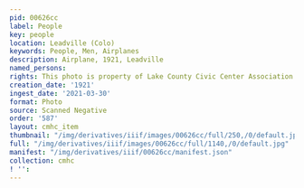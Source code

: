 ```yaml
---
pid: 00626cc
label: People
key: people
location: Leadville (Colo)
keywords: People, Men, Airplanes
description: Airplane, 1921, Leadville
named_persons: 
rights: This photo is property of Lake County Civic Center Association.
creation_date: '1921'
ingest_date: '2021-03-30'
format: Photo
source: Scanned Negative
order: '587'
layout: cmhc_item
thumbnail: "/img/derivatives/iiif/images/00626cc/full/250,/0/default.jpg"
full: "/img/derivatives/iiif/images/00626cc/full/1140,/0/default.jpg"
manifest: "/img/derivatives/iiif/00626cc/manifest.json"
collection: cmhc
! '': 
---
```

